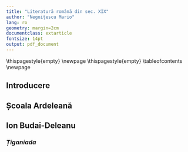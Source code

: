 ```yaml
---
title: "Literatură română din sec. XIX"
author: "Negoițescu Mario"
lang: ro
geometry: margin=2cm
documentclass: extarticle
fontsize: 14pt
output: pdf_document
---
```

\thispagestyle{empty}
\newpage
\thispagestyle{empty}
\tableofcontents
\newpage

## Introducere

## Școala Ardeleană

## Ion Budai-Deleanu

### _Țiganiada_
